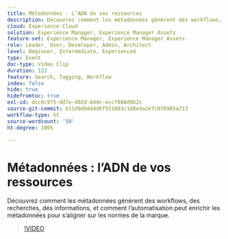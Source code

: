 ```yaml
---
title: Métadonnées - L’ADN de vos ressources
description: Découvrez comment les métadonnées génèrent des workflows, des recherches, des informations, et comment l’automatisation peut enrichir les métadonnées pour s’aligner sur les normes de la marque.
cloud: Experience Cloud
solution: Experience Manager, Experience Manager Assets
feature-set: Experience Manager, Experience Manager Assets
role: Leader, User, Developer, Admin, Architect
level: Beginner, Intermediate, Experienced
type: Event
doc-type: Video Clip
duration: 122
feature: Search, Tagging, Workflow
index: false
hide: true
hidefromtoc: true
exl-id: dcc6c975-dd7e-402d-844c-eccf888d9b2c
source-git-commit: b11d9d6844d6f551083c1d8e4a2e7c076965a713
workflow-type: ht
source-wordcount: '50'
ht-degree: 100%

---
```


# Métadonnées : l’ADN de vos ressources

Découvrez comment les métadonnées génèrent des workflows, des recherches, des informations, et comment l’automatisation peut enrichir les métadonnées pour s’aligner sur les normes de la marque.

>[!VIDEO](https://video.tv.adobe.com/v/3461967/?learn=on&enablevpops&captions=fre_fr)
